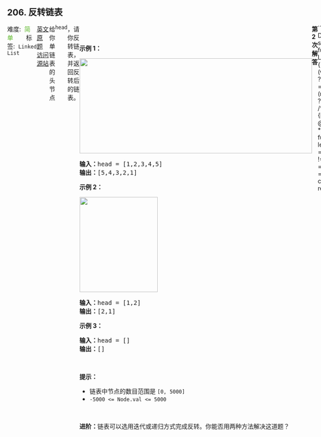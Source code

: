 <div style="font-size: 20px; margin-bottom: 15px; font-weight: bold;">206. 反转链表</div>
<div style="display: flex; font-size: 14px; justify-content: space-between;"><div><span style="margin-right: 30px;">难度:&nbsp;&nbsp;<label style="color: rgb(90, 183, 38);">简单</label></span><span style="margin-right: 30px;">标签:&nbsp;&nbsp;<code>Linked List</code></span></div><div><span style="margin-right: 15px;"><a href="https://leetcode.com/problems/reverse-linked-list/">英文原题</a></span><span><a href="https://leetcode-cn.com/problems/reverse-linked-list/">访问源站</a></span></div>
<hr style="height: 1px; margin: 1em 0px;" />
给你单链表的头节点 <code>head</code> ，请你反转链表，并返回反转后的链表。
<div class="original__bRMd">
<div>
<p> </p>

<p><strong>示例 1：</strong></p>
<img alt="" src="https://assets.leetcode.com/uploads/2021/02/19/rev1ex1.jpg" style="width: 542px; height: 222px;" />
<pre>
<strong>输入：</strong>head = [1,2,3,4,5]
<strong>输出：</strong>[5,4,3,2,1]
</pre>

<p><strong>示例 2：</strong></p>
<img alt="" src="https://assets.leetcode.com/uploads/2021/02/19/rev1ex2.jpg" style="width: 182px; height: 222px;" />
<pre>
<strong>输入：</strong>head = [1,2]
<strong>输出：</strong>[2,1]
</pre>

<p><strong>示例 3：</strong></p>

<pre>
<strong>输入：</strong>head = []
<strong>输出：</strong>[]
</pre>

<p> </p>

<p><strong>提示：</strong></p>

<ul>
	<li>链表中节点的数目范围是 <code>[0, 5000]</code></li>
	<li><code>-5000 &lt;= Node.val &lt;= 5000</code></li>
</ul>

<p> </p>

<p><strong>进阶：</strong>链表可以选用迭代或递归方式完成反转。你能否用两种方法解决这道题？</p>
</div>
</div>

<hr style="height: 1px; margin: 1em 0px;" />
<strong>第2次解答</strong>
```javascript
/**
 * Definition for singly-linked list.
 * function ListNode(val, next) {
 *     this.val = (val===undefined ? 0 : val)
 *     this.next = (next===undefined ? null : next)
 * }
 */
/**
 * @param {ListNode} head
 * @return {ListNode}
 */
var reverseList = function (head) {
  let prev = null,
    cur = head;
  while (cur !== null) {
    let temp = cur.next;
    cur.next = prev;
    prev = cur;
    cur = temp;
  }
  return prev;
};
```
<hr style="height: 1px; margin: 1em 0px;" />
<strong>第1次解答</strong>
```javascript
/**
 * Definition for singly-linked list.
 * function ListNode(val, next) {
 *     this.val = (val===undefined ? 0 : val)
 *     this.next = (next===undefined ? null : next)
 * }
 */
/**
 * @param {ListNode} head
 * @return {ListNode}
 */
var reverseList = function (head) {
  // 前后指针，cur 为当前需要改变 next 指向的节点，prev 表示上一个节点，初始为 null
  let prev = null,
    cur = head;

  // 遍历迭代，cur 在前面一个节点，如果 cur 不为 null，则继续执行下去
  while (cur !== null) {
    // 先暂存一下当前 cur 的下一个节点，方便后续使用
    let next = cur.next;
    // cur 反向，next 指向 prev
    cur.next = prev;
    // prev 向前走一个节点
    prev = cur;
    // 将之前暂存的下一个节点给 cur，相当于 cur 向前走一个节点
    cur = next;
  }

  // 因为 cur 现在指向了 null，prev 就是最后一个节点了
  return prev;
};
```